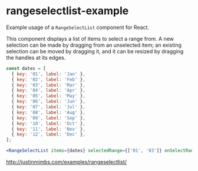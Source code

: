 # rangeselectlist-example

Example usage of a `RangeSelectList` component for React.

This component displays a list of items to select a range from. A new selection can be made by dragging from an unselected item; an existing selection can be moved by dragging it, and it can be resized by dragging the handles at its edges.

```js
const dates = [
  { key: '01', label: 'Jan' },
  { key: '02', label: 'Feb' },
  { key: '03', label: 'Mar' },
  { key: '04', label: 'Apr' },
  { key: '05', label: 'May' },
  { key: '06', label: 'Jun' },
  { key: '07', label: 'Jul' },
  { key: '08', label: 'Aug' },
  { key: '09', label: 'Sep' },
  { key: '10', label: 'Oct' },
  { key: '11', label: 'Nov' },
  { key: '12', label: 'Dec' },
];
```

```jsx
<RangeSelectList items={dates} selectedRange={['01', '03']} onSelectRange={handleSelectRange} />
```

http://justinmimbs.com/examples/rangeselectlist/
